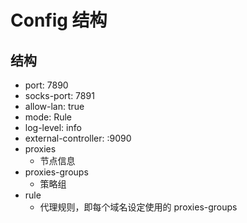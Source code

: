 
# Config 结构
## 结构
- port: 7890
- socks-port: 7891
- allow-lan: true
- mode: Rule
- log-level: info
- external-controller: :9090
- proxies
  - 节点信息
- proxies-groups
  - 策略组
- rule
  - 代理规则，即每个域名设定使用的 proxies-groups

